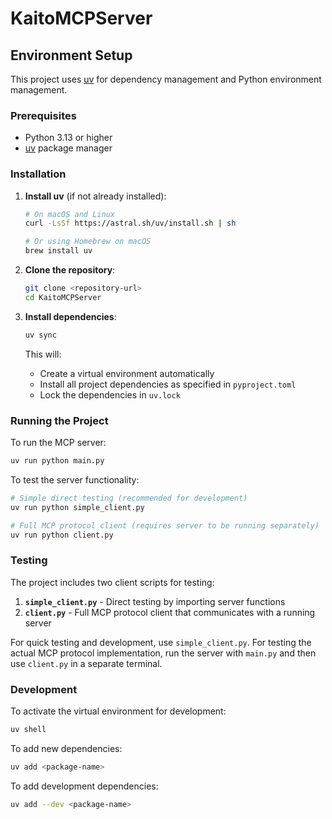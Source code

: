 # KaitoMCPServer

## Environment Setup

This project uses [uv](https://docs.astral.sh/uv/) for dependency management and Python environment management.

### Prerequisites

- Python 3.13 or higher
- [uv](https://docs.astral.sh/uv/getting-started/installation/) package manager

### Installation

1. **Install uv** (if not already installed):

   ```bash
   # On macOS and Linux
   curl -LsSf https://astral.sh/uv/install.sh | sh
   
   # Or using Homebrew on macOS
   brew install uv
   ```

2. **Clone the repository**:

   ```bash
   git clone <repository-url>
   cd KaitoMCPServer
   ```

3. **Install dependencies**:

   ```bash
   uv sync
   ```

   This will:
   - Create a virtual environment automatically
   - Install all project dependencies as specified in `pyproject.toml`
   - Lock the dependencies in `uv.lock`

### Running the Project

To run the MCP server:

```bash
uv run python main.py
```

To test the server functionality:

```bash
# Simple direct testing (recommended for development)
uv run python simple_client.py

# Full MCP protocol client (requires server to be running separately)
uv run python client.py
```

### Testing

The project includes two client scripts for testing:

1. **`simple_client.py`** - Direct testing by importing server functions
2. **`client.py`** - Full MCP protocol client that communicates with a running server

For quick testing and development, use `simple_client.py`. For testing the actual MCP protocol implementation, run the server with `main.py` and then use `client.py` in a separate terminal.

### Development

To activate the virtual environment for development:

```bash
uv shell
```

To add new dependencies:

```bash
uv add <package-name>
```

To add development dependencies:

```bash
uv add --dev <package-name>
```

